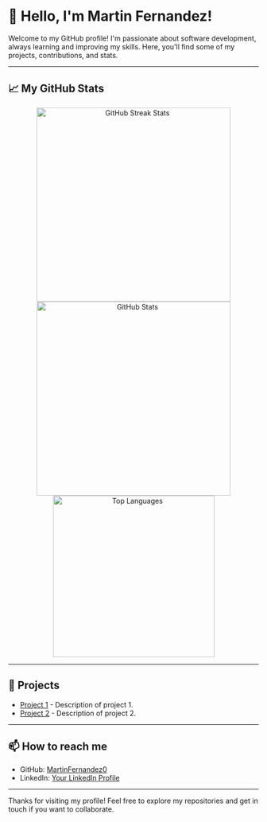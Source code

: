 # 👋 Hello, I'm Martin Fernandez!

Welcome to my GitHub profile! I'm passionate about software development, always learning and improving my skills. Here, you'll find some of my projects, contributions, and stats.

---

## 📈 My GitHub Stats

<div align="center">
  <img width=390 src="https://github-readme-streak-stats-salesp07.vercel.app/?user=MartinFernandez0&count_private=true&theme=react&border_radius=10" alt="GitHub Streak Stats" />
  <img width=390 src="https://github-readme-stats-salesp07.vercel.app/api?username=MartinFernandez0&count_private=true&show_icons=true&theme=react&rank_icon=github&border_radius=10" alt="GitHub Stats" />
  <br/>
  <img width=325 src="https://github-readme-stats-salesp07.vercel.app/api/top-langs/?username=MartinFernandez0&hide=HTML&langs_count=8&layout=compact&theme=react&border_radius=10&size_weight=0.5&count_weight=0.5&exclude_repo=github-readme-stats" alt="Top Languages" />
</div>

---

## 🚀 Projects

- [Project 1](https://github.com/MartinFernandez0/project-1) - Description of project 1.
- [Project 2](https://github.com/MartinFernandez0/project-2) - Description of project 2.

---

## 📫 How to reach me

- GitHub: [MartinFernandez0](https://github.com/MartinFernandez0)
- LinkedIn: [Your LinkedIn Profile](#)

---

Thanks for visiting my profile! Feel free to explore my repositories and get in touch if you want to collaborate.
